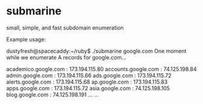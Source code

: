submarine
=========

small, simple, and fast subdomain enumeration

Example usage:

dustyfresh@spacecaddy:~/ruby$ ./submarine google.com
One moment while we enumerate A records for google.com...


academico.google.com : 173.194.115.80
accounts.google.com : 74.125.198.84
admin.google.com : 173.194.115.66
ads.google.com : 173.194.115.72
alerts.google.com : 173.194.115.68
ap.google.com : 173.194.115.83
apps.google.com : 173.194.115.72
asia.google.com : 74.125.198.105
blog.google.com : 74.125.198.191
...
...
